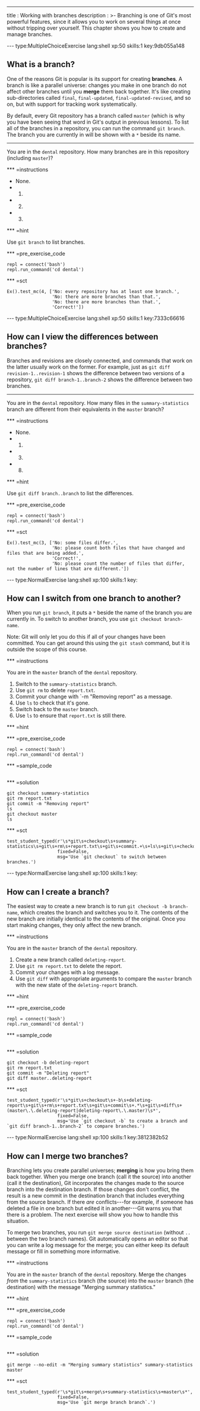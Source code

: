 ---
title       : Working with branches
description : >-
  Branching is one of Git's most powerful features, since it allows
  you to work on several things at once without tripping over
  yourself.  This chapter shows you how to create and manage branches.

--- type:MultipleChoiceExercise lang:shell xp:50 skills:1 key:9db055a148
## What is a branch?

One of the reasons Git is popular is its support for creating **branches**.
A branch is like a parallel universe:
changes you make in one branch do not affect other branches until you **merge** them back together.
It's like creating sub-directories called `final`, `final-updated`, `final-updated-revised`, and so on,
but with support for tracking work systematically.

By default,
every Git repository has a branch called `master`
(which is why you have been seeing that word in Git's output in previous lessons).
To list all of the branches in a repository,
you can run the command `git branch`.
The branch you are currently in will be shown with a `*` beside its name.

<hr>

You are in the `dental` repository.
How many branches are in this repository (including `master`)?

*** =instructions
- None.
- 1.
- 2.
- 3.

*** =hint

Use `git branch` to list branches.

*** =pre_exercise_code
```{shell}
repl = connect('bash')
repl.run_command('cd dental')
```

*** =sct
```{python}
Ex().test_mc(4, ['No: every repository has at least one branch.',
                 'No: there are more branches than that.',
                 'No: there are more branches than that.',
                 'Correct!'])
```

<!-- -------------------------------------------------------------------------------- -->

--- type:MultipleChoiceExercise lang:shell xp:50 skills:1 key:7333c66616
## How can I view the differences between branches?

Branches and revisions are closely connected,
and commands that work on the latter usually work on the former.
For example,
just as `git diff revision-1..revision-1` shows the difference between two versions of a repository,
`git diff branch-1..branch-2` shows the difference between two branches.

<hr>

You are in the `dental` repository.
How many files in the `summary-statistics` branch
are different from their equivalents in the `master` branch?

*** =instructions
- None.
- 1.
- 3.
- 8.

*** =hint

Use `git diff branch..branch` to list the differences.

*** =pre_exercise_code
```{shell}
repl = connect('bash')
repl.run_command('cd dental')
```

*** =sct
```{python}
Ex().test_mc(3, ['No: some files differ.',
                 'No: please count both files that have changed and files that are being added.',
                 'Correct!',
                 'No: please count the number of files that differ, not the number of lines that are different.'])
```

<!-- -------------------------------------------------------------------------------- -->

--- type:NormalExercise lang:shell xp:100 skills:1 key:
## How can I switch from one branch to another?

When you run `git branch`,
it puts a `*` beside the name of the branch you are currently in.
To switch to another branch,
you use `git checkout branch-name`.

Note: Git will only let you do this if all of your changes have been committed.
You can get around this using the `git stash` command,
but it is outside the scope of this course.

*** =instructions

You are in the `master` branch of the `dental` repository.

1. Switch to the `summary-statistics` branch.
2. Use `git rm` to delete `report.txt`.
3. Commit your change with `-m "Removing report" as a message.
4. Use `ls` to check that it's gone.
5. Switch back to the `master` branch.
6. Use `ls` to ensure that `report.txt` is still there.

*** =hint

*** =pre_exercise_code
```{shell}
repl = connect('bash')
repl.run_command('cd dental')
```

*** =sample_code
```{shell}

```

*** =solution
```{shell}
git checkout summary-statistics
git rm report.txt
git commit -m "Removing report"
ls
git checkout master
ls
```

*** =sct
```{python}
test_student_typed(r'\s*git\s+checkout\s+summary-statistics\s+git\s+rm\s+report.txt\s+git\s+commit.+\s+ls\s+git\s+checkout\s+master\s+ls\s*',
                   fixed=False,
                   msg='Use `git checkout` to switch between branches.')
```

<!-- -------------------------------------------------------------------------------- -->

--- type:NormalExercise lang:shell xp:100 skills:1 key:
## How can I create a branch?

The easiest way to create a new branch is to run `git checkout -b branch-name`,
which creates the branch and switches you to it.
The contents of the new branch are initially identical to the contents of the original.
Once you start making changes,
they only affect the new branch.

*** =instructions

You are in the `master` branch of the `dental` repository.

1. Create a new branch called `deleting-report`.
2. Use `git rm report.txt` to delete the report.
3. Commit your changes with a log message.
4. Use `git diff` with appropriate arguments to compare the `master` branch
   with the new state of the `deleting-report` branch.

*** =hint

*** =pre_exercise_code
```{shell}
repl = connect('bash')
repl.run_command('cd dental')
```

*** =sample_code
```{shell}

```

*** =solution
```{shell}
git checkout -b deleting-report
git rm report.txt
git commit -m "Deleting report"
git diff master..deleting-report
```

*** =sct
```{python}
test_student_typed(r'\s*git\s+checkout\s+-b\s+deleting-report\s+git\s+rm\s+report.txt\s+git\s+commit\s+.*\s+git\s+diff\s+(master\.\.deleting-report|deleting-report\.\.master)\s*',
                   fixed=False,
                   msg='Use `git checkout -b` to create a branch and `git diff branch-1..branch-2` to compare branches.')
```

<!-- -------------------------------------------------------------------------------- -->

--- type:NormalExercise lang:shell xp:100 skills:1 key:3812382b52
## How can I merge two branches?

Branching lets you create parallel universes;
**merging** is how you bring them back together.
When you merge one branch (call it the source) into another (call it the destination),
Git incorporates the changes made to the source branch into the destination branch.
If those changes don't conflict,
the result is a new commit in the destination branch that includes everything from the source branch.
If there *are* conflicts---for example,
if someone has deleted a file in one branch but edited it in another---Git
warns you that there is a problem.
The next exercise will show you how to handle this situation.

To merge two branches,
you run `git merge source destination`
(without `..` between the two branch names).
Git automatically opens an editor so that you can write a log message for the merge;
you can either keep its default message or fill in something more informative.

*** =instructions

You are in the `master` branch of the `dental` repository.
Merge the changes *from* the `summary-statistics` branch (the source)
into the `master` branch (the destination)
with the message "Merging summary statistics."

*** =hint

*** =pre_exercise_code
```{shell}
repl = connect('bash')
repl.run_command('cd dental')
```

*** =sample_code
```{shell}

```

*** =solution
```{shell}
git merge --no-edit -m "Merging summary statistics" summary-statistics master
```

*** =sct
```{python}
test_student_typed(r'\s*git\s+merge\s+summary-statistics\s+master\s*',
                   fixed=False,
                   msg='Use `git merge branch branch`.')
```
